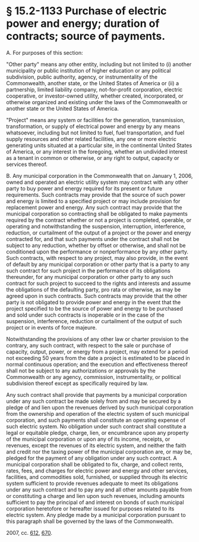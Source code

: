 # § 15.2-1133 Purchase of electric power and energy; duration of contracts; source of payments.

<p>A. For purposes of this section:</p><p>"Other party" means any other entity, including but not limited to (i) another municipality or public institution of higher education or any political subdivision, public authority, agency, or instrumentality of the Commonwealth, another state, or the United States of America or (ii) a partnership, limited liability company, not-for-profit corporation, electric cooperative, or investor-owned utility, whether created, incorporated, or otherwise organized and existing under the laws of the Commonwealth or another state or the United States of America.</p><p>"Project" means any system or facilities for the generation, transmission, transformation, or supply of electrical power and energy by any means whatsoever, including but not limited to fuel, fuel transportation, and fuel supply resources and other related facilities, any one or more electric generating units situated at a particular site, in the continental United States of America, or any interest in the foregoing, whether an undivided interest as a tenant in common or otherwise, or any right to output, capacity or services thereof.</p><p>B. Any municipal corporation in the Commonwealth that on January 1, 2006, owned and operated an electric utility system may contract with any other party to buy power and energy required for its present or future requirements. Such contracts may provide that the source of such power and energy is limited to a specified project or may include provision for replacement power and energy. Any such contract may provide that the municipal corporation so contracting shall be obligated to make payments required by the contract whether or not a project is completed, operable, or operating and notwithstanding the suspension, interruption, interference, reduction, or curtailment of the output of a project or the power and energy contracted for, and that such payments under the contract shall not be subject to any reduction, whether by offset or otherwise, and shall not be conditioned upon the performance or nonperformance by any other party. Such contracts, with respect to any project, may also provide, in the event of default by any municipal corporation or other party that is a party to any such contract for such project in the performance of its obligations thereunder, for any municipal corporation or other party to any such contract for such project to succeed to the rights and interests and assume the obligations of the defaulting party, pro rata or otherwise, as may be agreed upon in such contracts. Such contracts may provide that the other party is not obligated to provide power and energy in the event that the project specified to be the source of power and energy to be purchased and sold under such contracts is inoperable or in the case of the suspension, interference, reduction or curtailment of the output of such project or in events of force majeure.</p><p>Notwithstanding the provisions of any other law or charter provision to the contrary, any such contract, with respect to the sale or purchase of capacity, output, power, or energy from a project, may extend for a period not exceeding 50 years from the date a project is estimated to be placed in normal continuous operation; and the execution and effectiveness thereof shall not be subject to any authorizations or approvals by the Commonwealth or any agency, commission, instrumentality, or political subdivision thereof except as specifically required by law.</p><p>Any such contract shall provide that payments by a municipal corporation under any such contract be made solely from and may be secured by a pledge of and lien upon the revenues derived by such municipal corporation from the ownership and operation of the electric system of such municipal corporation, and such payments shall constitute an operating expense of such electric system. No obligation under such contract shall constitute a legal or equitable pledge, charge, lien, or encumbrance upon any property of the municipal corporation or upon any of its income, receipts, or revenues, except the revenues of its electric system, and neither the faith and credit nor the taxing power of the municipal corporation are, or may be, pledged for the payment of any obligation under any such contract. A municipal corporation shall be obligated to fix, charge, and collect rents, rates, fees, and charges for electric power and energy and other services, facilities, and commodities sold, furnished, or supplied through its electric system sufficient to provide revenues adequate to meet its obligations under any such contract and to pay any and all other amounts payable from or constituting a charge and lien upon such revenues, including amounts sufficient to pay the principal of and interest on bonds of such municipal corporation heretofore or hereafter issued for purposes related to its electric system. Any pledge made by a municipal corporation pursuant to this paragraph shall be governed by the laws of the Commonwealth.</p><p>2007, cc. <a href='http://lis.virginia.gov/cgi-bin/legp604.exe?071+ful+CHAP0612'>612</a>, <a href='http://lis.virginia.gov/cgi-bin/legp604.exe?071+ful+CHAP0670'>670</a>.</p>